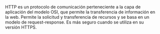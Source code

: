 HTTP es un protocolo de comunicación perteneciente a la capa de aplicación del modelo OSI, que permite la transferencia de información en la web. Permite la solicitud y transferencia de recursos y se basa en un modelo de request-response. Es más seguro cuando se utiliza en su versión HTTPS.